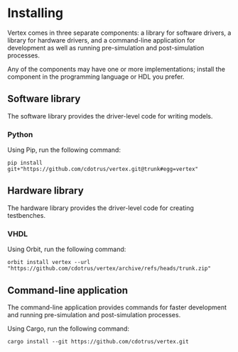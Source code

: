 # Installing

Vertex comes in three separate components: a library for software drivers, a library for hardware drivers, and a command-line application for development as well as running pre-simulation and post-simulation processes.

Any of the components may have one or more implementations; install the component in the programming language or HDL you prefer.

## Software library

The software library provides the driver-level code for writing models.

### Python

Using Pip, run the following command:
```
pip install git+"https://github.com/cdotrus/vertex.git@trunk#egg=vertex"
```

## Hardware library

The hardware library provides the driver-level code for creating testbenches.

### VHDL

Using Orbit, run the following command:
```
orbit install vertex --url "https://github.com/cdotrus/vertex/archive/refs/heads/trunk.zip"
```

## Command-line application

The command-line application provides commands for faster development and running pre-simulation and post-simulation processes.

Using Cargo, run the following command:
```
cargo install --git https://github.com/cdotrus/vertex.git
```